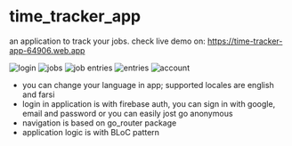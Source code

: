 # time_tracker_app

an application to track your jobs.
check live demo on:
[https://time-tracker-app-64906.web.app
](https://time-tracker-app-64906.web.app)

![login](screenshots/1.png) ![jobs](screenshots/2.png) ![job entries](screenshots/3.png) ![entries](screenshots/4.png) ![account](screenshots/5.png)

- you can change your language in app; supported locales are english and farsi
- login in application is with firebase auth, you can sign in with google, email and password or you can easily jost go anonymous
- navigation is based on go_router package
- application logic is with BLoC pattern 

